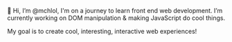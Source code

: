 👋 Hi, I’m @mchlol, I'm on a journey to learn front end web development.
I’m currently working on DOM manipulation & making JavaScript do cool things.

My goal is to create cool, interesting, interactive web experiences!
